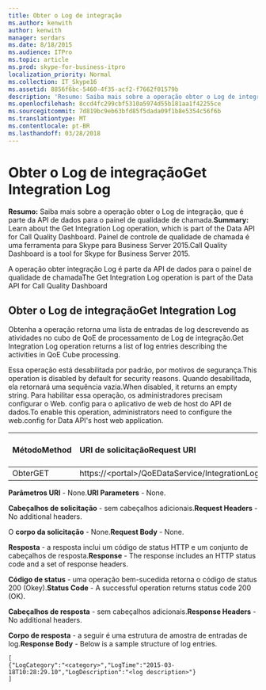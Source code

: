 ```yaml
---
title: Obter o Log de integração
ms.author: kenwith
author: kenwith
manager: serdars
ms.date: 8/18/2015
ms.audience: ITPro
ms.topic: article
ms.prod: skype-for-business-itpro
localization_priority: Normal
ms.collection: IT_Skype16
ms.assetid: 8856f6bc-5460-4f35-acf2-f7662f01579b
description: 'Resumo: Saiba mais sobre a operação obter o Log de integração, que é parte da API de dados para o painel de qualidade de chamada. Painel de controle de qualidade de chamada é uma ferramenta para Skype para Business Server 2015.'
ms.openlocfilehash: 8ccd4fc299cbf5310a5974d55b181aa1f42255ce
ms.sourcegitcommit: 7d819bc9eb63bfd85f5dada09f1b8e5354c56f6b
ms.translationtype: MT
ms.contentlocale: pt-BR
ms.lasthandoff: 03/28/2018
---
```

# <a name="get-integration-log"></a><span data-ttu-id="83b3e-104">Obter o Log de integração</span><span class="sxs-lookup"><span data-stu-id="83b3e-104">Get Integration Log</span></span>
 
<span data-ttu-id="83b3e-105">**Resumo:** Saiba mais sobre a operação obter o Log de integração, que é parte da API de dados para o painel de qualidade de chamada.</span><span class="sxs-lookup"><span data-stu-id="83b3e-105">**Summary:** Learn about the Get Integration Log operation, which is part of the Data API for Call Quality Dashboard.</span></span> <span data-ttu-id="83b3e-106">Painel de controle de qualidade de chamada é uma ferramenta para Skype para Business Server 2015.</span><span class="sxs-lookup"><span data-stu-id="83b3e-106">Call Quality Dashboard is a tool for Skype for Business Server 2015.</span></span>
  
<span data-ttu-id="83b3e-107">A operação obter integração Log é parte da API de dados para o painel de qualidade de chamada</span><span class="sxs-lookup"><span data-stu-id="83b3e-107">The Get Integration Log operation is part of the Data API for Call Quality Dashboard</span></span>
  
## <a name="get-integration-log"></a><span data-ttu-id="83b3e-108">Obter o Log de integração</span><span class="sxs-lookup"><span data-stu-id="83b3e-108">Get Integration Log</span></span>

<span data-ttu-id="83b3e-109">Obtenha a operação retorna uma lista de entradas de log descrevendo as atividades no cubo de QoE de processamento de Log de integração.</span><span class="sxs-lookup"><span data-stu-id="83b3e-109">Get Integration Log operation returns a list of log entries describing the activities in QoE Cube processing.</span></span>
  
<span data-ttu-id="83b3e-110">Essa operação está desabilitada por padrão, por motivos de segurança.</span><span class="sxs-lookup"><span data-stu-id="83b3e-110">This operation is disabled by default for security reasons.</span></span> <span data-ttu-id="83b3e-111">Quando desabilitada, ela retornará uma sequência vazia.</span><span class="sxs-lookup"><span data-stu-id="83b3e-111">When disabled, it returns an empty string.</span></span> <span data-ttu-id="83b3e-112">Para habilitar essa operação, os administradores precisam configurar o Web. config para o aplicativo de web de host do API de dados.</span><span class="sxs-lookup"><span data-stu-id="83b3e-112">To enable this operation, administrators need to configure the web.config for Data API's host web application.</span></span>
  

|<span data-ttu-id="83b3e-113">Método</span><span class="sxs-lookup"><span data-stu-id="83b3e-113">Method</span></span>|<span data-ttu-id="83b3e-114">**URI de solicitação**</span><span class="sxs-lookup"><span data-stu-id="83b3e-114">**Request URI**</span></span>|<span data-ttu-id="83b3e-115">**Versão de HTTP**</span><span class="sxs-lookup"><span data-stu-id="83b3e-115">**HTTP Version**</span></span>|
|:-----|:-----|:-----|
|<span data-ttu-id="83b3e-116">Obter</span><span class="sxs-lookup"><span data-stu-id="83b3e-116">GET</span></span>  <br/> |<span data-ttu-id="83b3e-117">https://\<portal\>/QoEDataService/IntegrationLog</span><span class="sxs-lookup"><span data-stu-id="83b3e-117">https://\<portal\>/QoEDataService/IntegrationLog</span></span>  <br/> |<span data-ttu-id="83b3e-118">HTTP/1.1</span><span class="sxs-lookup"><span data-stu-id="83b3e-118">HTTP/1.1</span></span>  <br/> |
   
 <span data-ttu-id="83b3e-119">**Parâmetros URI** - None.</span><span class="sxs-lookup"><span data-stu-id="83b3e-119">**URI Parameters** - None.</span></span>
  
 <span data-ttu-id="83b3e-120">**Cabeçalhos de solicitação** - sem cabeçalhos adicionais.</span><span class="sxs-lookup"><span data-stu-id="83b3e-120">**Request Headers** - No additional headers.</span></span>
  
 <span data-ttu-id="83b3e-121">O **corpo da solicitação** - None.</span><span class="sxs-lookup"><span data-stu-id="83b3e-121">**Request Body** - None.</span></span>
  
 <span data-ttu-id="83b3e-122">**Resposta** - a resposta inclui um código de status HTTP e um conjunto de cabeçalhos de resposta.</span><span class="sxs-lookup"><span data-stu-id="83b3e-122">**Response** - The response includes an HTTP status code and a set of response headers.</span></span>
  
 <span data-ttu-id="83b3e-123">**Código de status** - uma operação bem-sucedida retorna o código de status 200 (Okey).</span><span class="sxs-lookup"><span data-stu-id="83b3e-123">**Status Code** - A successful operation returns status code 200 (OK).</span></span>
  
 <span data-ttu-id="83b3e-124">**Cabeçalhos de resposta** - sem cabeçalhos adicionais.</span><span class="sxs-lookup"><span data-stu-id="83b3e-124">**Response Headers** - No additional headers.</span></span>
  
 <span data-ttu-id="83b3e-125">**Corpo de resposta** - a seguir é uma estrutura de amostra de entradas de log.</span><span class="sxs-lookup"><span data-stu-id="83b3e-125">**Response Body** - Below is a sample structure of log entries.</span></span>
  
```
[
{"LogCategory":"<category>","LogTime":"2015-03-18T10:28:29.10","LogDescription":"<log description>"}
]

```


